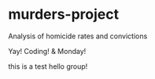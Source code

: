 # murders-project
Analysis of homicide rates and convictions

Yay! Coding! & Monday!

this is a test
hello group!

